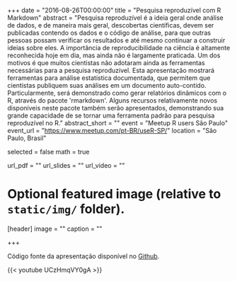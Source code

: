 +++
date = "2016-08-26T00:00:00"
title = "Pesquisa reproduzível com R Markdown"
abstract = "Pesquisa reproduzível é a ideia geral onde análise de dados, e de maneira mais geral, descobertas científicas, devem ser publicadas contendo os dados e o código de análise, para que outras pessoas possam verificar os resultados e até mesmo continuar a construir ideias sobre eles. A importância de reproducibilidade na ciência é altamente reconhecida hoje em dia, mas ainda não é largamente praticada. Um dos motivos é que muitos cientistas não adotaram ainda as ferramentas necessárias para a pesquisa reproduzível. Esta apresentação mostrará ferramentas para análise estatística documentada, que permitem que cientistas publiquem suas análises em um documento auto-contido. Particularmente, será demonstrado como gerar relatórios dinâmicos com o R, através do pacote 'rmarkdown'. Alguns recursos relativamente novos disponíveis neste pacote também serão apresentados, demonstrando sua grande capacidade de se tornar uma ferramenta padrão para pesquisa reproduzível no R."
abstract_short = ""
event = "Meetup R users São Paulo"
event_url = "https://www.meetup.com/pt-BR/useR-SP/"
location = "São Paulo, Brasil"

selected = false
math = true

url_pdf = ""
url_slides = ""
url_video = ""

# Optional featured image (relative to `static/img/` folder).
[header]
image = ""
caption = ""

+++

Código fonte da apresentação disponível no [Github](https://github.com/fernandomayer/Rmarkdown-rautu).

{{< youtube UCzHmqVY0gA >}}
